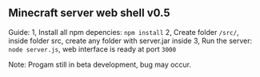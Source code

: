 ## Minecraft server web shell v0.5
Guide:
1, Install all npm depencies: `npm install`
2, Create folder `/src/`, inside folder src, create any folder with server.jar inside
3, Run the server: `node server.js`, web interface is ready at port `3000`

Note: Progam still in beta development, bug may occur.